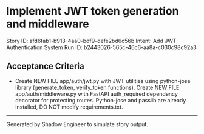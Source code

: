# Implement JWT token generation and middleware

Story ID: afd6fab1-b913-4aa0-bdf9-defe2bd6c56b
Intent: Add JWT Authentication System
Run ID: b2443026-565c-46c6-aa8a-c030c98c92a3

## Acceptance Criteria
- Create NEW FILE app/auth/jwt.py with JWT utilities using python-jose library (generate_token, verify_token functions). Create NEW FILE app/auth/middleware.py with FastAPI auth_required dependency decorator for protecting routes. Python-jose and passlib are already installed, DO NOT modify requirements.txt.

---
Generated by Shadow Engineer to simulate story output.
